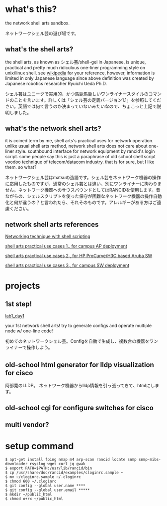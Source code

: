 
# what's this?

the network shell arts sandbox.

ネットワークシェル芸の遊び場です。

## what's the shell arts?

the shell arts, as known as シェル芸/shell-gei in Japanese, is unique, practical and pretty much ridiculous one-liner programming style on unix/linux shell. see [wikipedia](https://ja.wikipedia.org/wiki/USP%E5%8F%8B%E3%81%AE%E4%BC%9A#%E3%82%B7%E3%82%A7%E3%83%AB%E8%8A%B8) for your reference, however, information is limited in only Japanese language since above definition was created by Japanese robotics researcher Ryuichi Ueda Ph.D.

シェル芸はユニークで実用的、かつ馬鹿馬鹿しいワンライナースタイルのコマンドのことを言います。詳しくは「シェル芸の定義バージョン1.1」を参照してください。英語では何て言うのか決まっていないみたいなので、ちょこっと上記で説明しました。

## what's the network shell arts?

it is coined term by me, shell arts's practical uses for network operation. unlike usual shell arts method, network shell arts does not care about one-liner style. southbound interface for network equipment by rancid's login script. some people say this is just a paraphrase of old school shell script voodoo technique of telecom/datacom industry. that is for sure, but I like them. so what?

ネットワークシェル芸はmatsuの造語です。シェル芸をネットワーク機器の操作に応用したものですが、通常のシェル芸とは違い、別にワンライナーに拘わりません。ネットワーク機器へのサウスバウンドとしてはRANCIDを使用します。昔ながらの、シェルスクリプトを使った保守が困難なネットワーク機器の操作自動化と何が違うの？と言われたら、それそのものです。アレルギーがある方はご遠慮ください。

## network shell arts references

[Networking technique with shell scripting](https://www.slideshare.net/YusukeTatematsu/networkshellgei)

[shell arts practical use cases 1., for campus AP deployment](https://engineering.kdx.co.jp/entry/2021/04/22/170000#ヒヤっとした話その２無線アクセスポイントを追加したかっただけなのに)

[shell arts practical use cases 2., for HP ProCurve/H3C based Aruba SW](https://engineering.kdx.co.jp/entry/2021/06/17/120000#ネットワークシェル芸再び)

[shell arts practical use cases 3., for campus SW deployment](https://www.janog.gr.jp/meeting/janog48/wp-content/uploads/2021/05/janog48-zero-tatematsu.pdf)


# projects

## 1st step!

[lab1_day1](lab1_day1/)

your 1st network shell arts! try to generate configs and operate multiple node w/ one-line code!

初めてのネットワークシェル芸。Configを自動で生成し、複数台の機器をワンライナーで操作しよう。

## old-school html generator for lldp visualization　for cisco

阿部寛のLLDP。
ネットワーク機器からlldp情報を引っ張ってきて、htmlにします。

## old-school cgi for configure switches for cisco

## multi vendor?


# setup command

```
$ apt-get install fping nmap m4 arp-scan rancid locate snmp snmp-mibs-downloader rsyslog wget curl jq gwak
$ export PATH=$PATH:/usr/lib/rancid/bin
$ cp /usr/share/doc/rancid/examples/cloginrc.sample ~
$ mv ~/cloginrc.sample ~/.cloginrc
$ chmod 600 ~/.cloginrc
$ git config --global user.name ****
$ git config --global user.email *****
$ mkdir ~/public_html
$ chmod o+rx ~/public_html
```